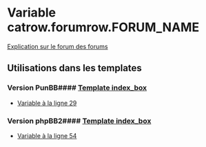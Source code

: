# Variable catrow.forumrow.FORUM_NAME
[Explication sur le forum des forums](http://forum.forumactif.com/t294113-listing-des-variables#catrow.forumrow.FORUM_NAME)
## Utilisations dans les templates
### Version PunBB#### [Template index_box](punbb/index_box.md)
* [Variable à la ligne 29](../punbb/index_box.tpl#L29)
### Version phpBB2#### [Template index_box](subsilver/index_box.md)
* [Variable à la ligne 54](../subsilver/index_box.tpl#L54)